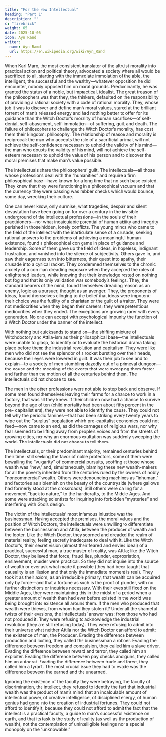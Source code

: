 ```yaml
---
title: "For the New Intellectual"
heading: "Part 1"
description: ""
c: "firebrick"
weight: 65
date: 2025-10-05
icon: Ayn Rand
writer:
  name: Ayn Ramd
  url: https://en.wikipedia.org/wiki/Ayn_Rand
---
```



When Karl Marx, the most consistent translator of the altruist morality
into practical action and political theory, advocated a society where all would be
sacrificed to all, starting with the immediate immolation of the able, the
intelligent, the successful and the wealthy—whatever opposition he did
encounter, nobody opposed him on moral grounds. Predominantly, he was
granted the status of a noble, but impractical, idealist.
The great treason of the philosophers was that they, the thinkers, defaulted on
the responsibility of providing a rational society with a code of rational morality.
They, whose job it was to discover and define man’s moral values, stared at the
brilliant torrent of man’s released energy and had nothing better to offer for its
guidance than the Witch Doctor’s morality of human sacrifices—of self-denial,
self-abasement, self-immolation—of suffering, guilt and death.
The failure of philosophers to challenge the Witch Doctor’s morality, has cost
them their kingdom: philosophy. The relationship of reason and morality is
reciprocal: the man who accepts the role of a sacrificial animal, will not achieve
the self-confidence necessary to uphold the validity of his mind—the man who
doubts the validity of his mind, will not achieve the self-esteem necessary to
uphold the value of his person and to discover the moral premises that make
man’s value possible.

The intellectuals share the philosophers’ guilt. The intellectuals—all those
whose professions deal with the “humanities” and require a firm philosophical
base—have known for a long time that no such base existed. They knew that
they were functioning in a philosophical vacuum and that the currency they were
passing was rubber checks which would bounce, some day, wrecking their
culture.

One can never know, only surmise, what tragedies, despair and silent
devastation have been going on for over a century in the invisible underground
of the intellectual professions—in the souls of their practitioners—nor what
incalculable potential of human ability and integrity perished in those hidden,
lonely conflicts. The young minds who came to the field of the intellect with the
inarticulate sense of a crusade, seeking rational answers to the problems of
achieving a meaningful human existence, found a philosophical con game in
place of guidance and leadership. Some of them gave up the field of ideas, in
hopeless, indignant frustration, and vanished into the silence of subjectivity.
Others gave in, and saw their eagerness turn into bitterness, their quest into
apathy, their crusade into a cynical racket. They condemned themselves to the
chronic anxiety of a con man dreading exposure when they accepted the roles of
enlightened leaders, while knowing that their knowledge rested on nothing but
fog and that its only validation was somebody’s feelings.
They, the standard bearers of the mind, found themselves dreading reason as
an enemy, logic as a pursuer, thought as an avenger. They, the proponents of
ideas, found themselves clinging to the belief that ideas were impotent: their
choice was the futility of a charlatan or the guilt of a traitor. They were not
mediocrities when they began their careers; they were pretentious mediocrities
when they ended. The exceptions are growing rarer with every generation. No
one can accept with psychological impunity the function of a Witch Doctor
under the banner of the intellect.

With nothing but quicksands to stand on—the shifting mixture of Witchdoctory and Attila-ism as their philosophical base—the intellectuals were unable
to grasp, to identify or to evaluate the historical drama taking place before them:
the industrial revolution and capitalism. They were like men who did not see the
splendor of a rocket bursting over their heads, because their eyes were lowered
in guilt. It was their job to see and to explain—to a society of men stumbling
dazedly out of a primeval dungeon—the cause and the meaning of the events
that were sweeping them faster and farther than the motion of all the centuries
behind them. The intellectuals did not choose to see.

The men in the other professions were not able to step back and observe. If
some men found themselves leaving their farms for a chance to work in a
factory, that was all they knew. If their children now had a chance to survive
beyond the age of ten (child mortality had been about fifty percent in the pre-
capitalist era), they were not able to identify the cause. They could not tell why
the periodic famines—that had been striking every twenty years to wipe out the
“surplus” population which pre-capitalist economies could not feed—now came
to an end, as did the carnages of religious wars, nor why fear seemed to be lifting
away from people’s voices and from the streets of growing cities, nor why an
enormous exultation was suddenly sweeping the world. The intellectuals did not
choose to tell them.

The intellectuals, or their predominant majority, remained centuries behind
their time: still seeking the favor of noble protectors, some of them were
bewailing the “vulgarity” of commercial pursuits, scoffing at those whose wealth
was “new,” and, simultaneously, blaming these new wealth-makers for all the
poverty inherited from the centuries ruled by the owners of nobly
“noncommercial” wealth. Others were denouncing machines as “inhuman,” and
factories as a blemish on the beauty of the countryside (where gallows had
formerly stood at the crossroads). Still others were calling for a movement “back
to nature,” to the handicrafts, to the Middle Ages. And some were attacking
scientists for inquiring into forbidden “mysteries” and interfering with God’s
design.

The victim of the intellectuals’ most infamous injustice was the businessman.
Having accepted the premises, the moral values and the position of Witch
Doctors, the intellectuals were unwilling to differentiate between the
businessman and Attila, between the producer of wealth and the looter. Like the
Witch Doctor, they scorned and dreaded the realm of material reality, feeling
secretly inadequate to deal with it. Like the Witch Doctor’s, their secret vision
(almost their feared and envied ideal) of a practical, successful man, a true
master of reality, was Attila; like the Witch Doctor, they believed that force,
fraud, lies, plunder, expropriation, enslavement, murder were practical. So they
did not inquire into the source of wealth or ever ask what made it possible (they
had been taught that causality is an illusion and that only the immediate moment
is real). They took it as their axiom, as an irreducible primary, that wealth can be
acquired only by force—and that a fortune as such is the proof of plunder, with
no further distinctions or inquiries necessary.
With their eyes still fixed on the Middle Ages, they were maintaining this in
the midst of a period when a greater amount of wealth than had ever before
existed in the world was being brought into existence all around them. If the men
who produced that wealth were thieves, from whom had they stolen it? Under all
the shameful twists of their evasions, the intellectuals’ answer was: from those
who had not produced it. They were refusing to acknowledge the industrial
revolution (they are still refusing today). They were refusing to admit into their
universe what neither Attila nor the Witch Doctor can afford to admit: the
existence of man, the Producer.
Evading the difference between production and looting, they called the
businessman a robber. Evading the difference between freedom and compulsion,
they called him a slave driver. Evading the difference between reward and terror,
they called him an exploiter. Evading the difference between pay checks and
guns, they called him an autocrat. Evading the difference between trade and
force, they called him a tyrant. The most crucial issue they had to evade was the
difference between the earned and the unearned.

Ignoring the existence of the faculty they were betraying, the faculty of
discrimination, the intellect, they refused to identify the fact that industrial
wealth was the product of man’s mind: that an incalculable amount of
intellectual power, of creative intelligence, of disciplined energy, of human
genius had gone into the creation of industrial fortunes. They could not afford to
identify it, because they could not afford to admit the fact that the intellect is a
practical faculty, a guide to man’s successful existence on earth, and that its task
is the study of reality (as well as the production of wealth), not the
contemplation of unintelligible feelings nor a special monopoly on the
“unknowable.”

